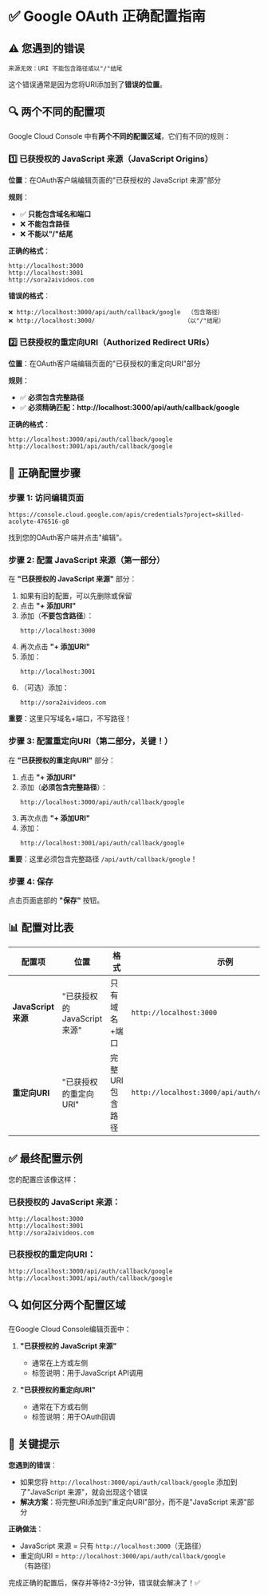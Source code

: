# ✅ Google OAuth 正确配置指南

## ⚠️ 您遇到的错误

```
来源无效：URI 不能包含路径或以"/"结尾
```

这个错误通常是因为您将URI添加到了**错误的位置**。

## 🔍 两个不同的配置项

Google Cloud Console 中有**两个不同的配置区域**，它们有不同的规则：

### 1️⃣ 已获授权的 JavaScript 来源（JavaScript Origins）

**位置**：在OAuth客户端编辑页面的"已获授权的 JavaScript 来源"部分

**规则**：
- ✅ **只能包含域名和端口**
- ❌ **不能包含路径**
- ❌ **不能以"/"结尾**

**正确的格式**：
```
http://localhost:3000
http://localhost:3001
http://sora2aivideos.com
```

**错误的格式**：
```
❌ http://localhost:3000/api/auth/callback/google  （包含路径）
❌ http://localhost:3000/                         （以"/"结尾）
```

### 2️⃣ 已获授权的重定向URI（Authorized Redirect URIs）

**位置**：在OAuth客户端编辑页面的"已获授权的重定向URI"部分

**规则**：
- ✅ **必须包含完整路径**
- ✅ **必须精确匹配：http://localhost:3000/api/auth/callback/google**

**正确的格式**：
```
http://localhost:3000/api/auth/callback/google
http://localhost:3001/api/auth/callback/google
```

## 📝 正确配置步骤

### 步骤 1: 访问编辑页面

```
https://console.cloud.google.com/apis/credentials?project=skilled-acolyte-476516-g8
```

找到您的OAuth客户端并点击"编辑"。

### 步骤 2: 配置 JavaScript 来源（第一部分）

在 **"已获授权的 JavaScript 来源"** 部分：

1. 如果有旧的配置，可以先删除或保留
2. 点击 **"+ 添加URI"**
3. 添加（**不要包含路径**）：
   ```
   http://localhost:3000
   ```
4. 再次点击 **"+ 添加URI"**
5. 添加：
   ```
   http://localhost:3001
   ```
6. （可选）添加：
   ```
   http://sora2aivideos.com
   ```

**重要**：这里只写域名+端口，不写路径！

### 步骤 3: 配置重定向URI（第二部分，关键！）

在 **"已获授权的重定向URI"** 部分：

1. 点击 **"+ 添加URI"**
2. 添加（**必须包含完整路径**）：
   ```
   http://localhost:3000/api/auth/callback/google
   ```
3. 再次点击 **"+ 添加URI"**
4. 添加：
   ```
   http://localhost:3001/api/auth/callback/google
   ```

**重要**：这里必须包含完整路径 `/api/auth/callback/google`！

### 步骤 4: 保存

点击页面底部的 **"保存"** 按钮。

## 📊 配置对比表

| 配置项 | 位置 | 格式 | 示例 |
|--------|------|------|------|
| **JavaScript 来源** | "已获授权的 JavaScript 来源" | 只有域名+端口 | `http://localhost:3000` |
| **重定向URI** | "已获授权的重定向URI" | 完整URI包含路径 | `http://localhost:3000/api/auth/callback/google` |

## ✅ 最终配置示例

您的配置应该像这样：

### 已获授权的 JavaScript 来源：
```
http://localhost:3000
http://localhost:3001
http://sora2aivideos.com
```

### 已获授权的重定向URI：
```
http://localhost:3000/api/auth/callback/google
http://localhost:3001/api/auth/callback/google
```

## 🔍 如何区分两个配置区域

在Google Cloud Console编辑页面中：

1. **"已获授权的 JavaScript 来源"**
   - 通常在上方或左侧
   - 标签说明：用于JavaScript API调用

2. **"已获授权的重定向URI"**
   - 通常在下方或右侧
   - 标签说明：用于OAuth回调

## 🎯 关键提示

**您遇到的错误**：
- 如果您将 `http://localhost:3000/api/auth/callback/google` 添加到了"JavaScript 来源"，就会出现这个错误
- **解决方案**：将完整URI添加到"重定向URI"部分，而不是"JavaScript 来源"部分

**正确做法**：
- JavaScript 来源 = 只有 `http://localhost:3000`（无路径）
- 重定向URI = `http://localhost:3000/api/auth/callback/google`（有路径）

完成正确的配置后，保存并等待2-3分钟，错误就会解决了！✅
